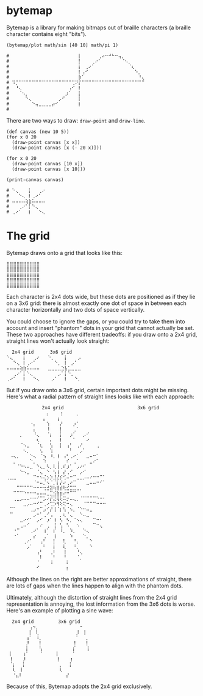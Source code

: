 # bytemap

Bytemap is a library for making bitmaps out of braille characters (a braille character contains eight "bits").

```janet
(bytemap/plot math/sin [40 10] math/pi 1)

# ⠀⠀⠀⠀⠀⠀⠀⠀⠀⠀⠀⠀⠀⠀⠀⠀⠀⠀⠀⠀⡇⠀⠀⠀⠀⠀⢀⠴⠒⠚⠓⠒⢤⡀⠀⠀⠀⠀⠀⠀
# ⠀⠀⠀⠀⠀⠀⠀⠀⠀⠀⠀⠀⠀⠀⠀⠀⠀⠀⠀⠀⡇⠀⠀⠀⢀⠔⠁⠀⠀⠀⠀⠀⠀⠈⠢⡀⠀⠀⠀⠀
# ⠀⠀⠀⠀⠀⠀⠀⠀⠀⠀⠀⠀⠀⠀⠀⠀⠀⠀⠀⠀⡇⠀⢀⠔⠁⠀⠀⠀⠀⠀⠀⠀⠀⠀⠀⠈⢆⠀⠀⠀
# ⠀⠀⠀⠀⠀⠀⠀⠀⠀⠀⠀⠀⠀⠀⠀⠀⠀⠀⠀⠀⡇⢠⠊⠀⠀⠀⠀⠀⠀⠀⠀⠀⠀⠀⠀⠀⠀⠱⡀⠀
# ⠀⠀⠀⠀⠀⠀⠀⠀⠀⠀⠀⠀⠀⠀⠀⠀⠀⠀⠀⠀⡷⠁⠀⠀⠀⠀⠀⠀⠀⠀⠀⠀⠀⠀⠀⠀⠀⠀⠘⢄
# ⠹⡉⠉⠉⠉⠉⠉⠉⠉⠉⠉⠉⠉⠉⠉⠉⠉⠉⢉⠝⡏⠉⠉⠉⠉⠉⠉⠉⠉⠉⠉⠉⠉⠉⠉⠉⠉⠉⠉⠉
# ⠀⠘⢄⠀⠀⠀⠀⠀⠀⠀⠀⠀⠀⠀⠀⠀⠀⢠⠊⠀⡇⠀⠀⠀⠀⠀⠀⠀⠀⠀⠀⠀⠀⠀⠀⠀⠀⠀⠀⠀
# ⠀⠀⠈⠢⡀⠀⠀⠀⠀⠀⠀⠀⠀⠀⠀⠀⡰⠁⠀⠀⡇⠀⠀⠀⠀⠀⠀⠀⠀⠀⠀⠀⠀⠀⠀⠀⠀⠀⠀⠀
# ⠀⠀⠀⠀⠑⢄⠀⠀⠀⠀⠀⠀⠀⠀⡠⠊⠀⠀⠀⠀⡇⠀⠀⠀⠀⠀⠀⠀⠀⠀⠀⠀⠀⠀⠀⠀⠀⠀⠀⠀
# ⠀⠀⠀⠀⠀⠀⠑⢤⣀⣀⣀⣀⡴⠊⠀⠀⠀⠀⠀⠀⡇⠀⠀⠀⠀⠀⠀⠀⠀⠀⠀⠀⠀⠀⠀⠀⠀⠀⠀⠀
# 
```

There are two ways to draw: `draw-point` and `draw-line`.

```janet
(def canvas (new 10 5))
(for x 0 20
  (draw-point canvas [x x])
  (draw-point canvas [x (- 20 x)]))

(for x 0 20
  (draw-point canvas [10 x])
  (draw-point canvas [x 10]))

(print-canvas canvas)

# ⠑⢄⠀⠀⠀⡇⠀⠀⢀⠔
# ⠀⠀⠑⢄⠀⡇⢀⠔⠁⠀
# ⠤⠤⠤⠤⢵⣷⠥⠤⠤⠤
# ⠀⠀⢀⠔⠁⡇⠑⢄⠀⠀
# ⢀⠔⠁⠀⠀⡇⠀⠀⠑⢄
```

# The grid

Bytemap draws onto a grid that looks like this:

```
⣿⣿⣿⣿⣿⣿⣿⣿⣿⣿
⣿⣿⣿⣿⣿⣿⣿⣿⣿⣿
⣿⣿⣿⣿⣿⣿⣿⣿⣿⣿
⣿⣿⣿⣿⣿⣿⣿⣿⣿⣿
⣿⣿⣿⣿⣿⣿⣿⣿⣿⣿
```

Each character is 2x4 dots wide, but these dots are positioned as if they lie on a 3x6 grid: there is almost exactly one dot of space in between each character horizontally and two dots of space vertically.

You could choose to ignore the gaps, or you could try to take them into account and insert "phantom" dots in your grid that cannot actually be set. These two approaches have different tradeoffs: if you draw onto a 2x4 grid, straight lines won't actually look straight:

```
  2x4 grid      3x6 grid
⠑⢄⠀⠀⠀⡇⠀⠀⢀⠔   ⠑⡀⠀⠀⠀⡇⠀⠀⠀⡠ 
⠀⠀⠑⢄⠀⡇⢀⠔⠁⠀   ⠀⠀⠑⡀⠀⡇⠀⡠⠁⠀ 
⠤⠤⠤⠤⢵⣷⠥⠤⠤⠤   ⣀⣀⣀⣀⣑⣧⣁⣀⣀⣀ 
⠀⠀⢀⠔⠁⡇⠑⢄⠀⠀   ⠀⠀⠀⡠⠁⡇⠑⡀⠀⠀ 
⢀⠔⠁⠀⠀⡇⠀⠀⠑⢄   ⠀⡠⠁⠀⠀⡇⠀⠀⠑⡀ 
```

But if you draw onto a 3x6 grid, certain important dots might be missing. Here's what a radial pattern of straight lines looks like with each approach:

```
             2x4 grid                           3x6 grid
⠀⠀⠀⠀⠀⠀⠀⠀⠀⠀⠀⠀⡄⠀⠀⠀⢰⠀⠀⠀⠀⡀⠀⠀⠀⠀⠀⠀⠀⠀   ⠀⠀⠀⠀⠀⠀⠀⠀⠀⠀⠀⡄⠀⠀⠀⢰⠀⠀⠀⠀⠀⠀⠀⠀⠀⠀⠀⠀⠀ 
⠀⠀⠀⠀⠀⠀⠀⠐⡄⠀⠀⠀⢱⠀⠀⠀⡜⠀⠀⠀⡰⠁⠀⠀⠀⠀⠀⠀⠀⠀  ⠀⠀⠀⠀⠀⠀⠀⠀⡄⠀⠀⠀⠸⠀⠀⠀⡇⠀⠀⠀⢀⠁⠀⠀⠀⠀⠀⠀⠀⠀ 
⠀⠀⠀⠀⡀⠀⠀⠀⠘⢄⠀⠀⠈⡆⠀⠀⡇⠀⠀⡰⠁⠀⠀⡠⠊⠀⠀⠀⠀⠀  ⠀⠀⠀⠀⠀⠀⠀⠀⠀⢆⠀⠀⠀⡄⠀⠀⡇⠀⠀⠀⠁⠀⠀⠀⠔⠀⠀⠀⠀⠀ 
⠀⠀⠀⠀⠈⠢⣀⠀⠀⠈⢆⠀⠀⢣⠀⠀⡇⠀⢠⠃⠀⢀⠜⠀⠀⠀⠀⢀⠀⠀  ⠀⠀⠀⠀⠀⠢⡀⠀⠀⠀⢢⠀⠀⢱⠀⠀⠀⠀⠀⠃⠀⠀⡠⠁⠀⠀⠀⠀⠀⠀ 
⠀⠠⢄⡀⠀⠀⠀⠑⢄⠀⠈⢢⠀⠸⡀⢸⠀⢠⠃⢀⠔⠁⠀⠀⣀⠤⠒⠁⠀⠀  ⠀⠀⡀⠀⠀⠀⠀⠑⡀⠀⠀⠱⠀⠀⠀⢠⠀⠀⠎⠀⢀⠁⠀⠀⠀⣀⠔⠁⠀⠀ 
⠀⠀⠀⠈⠑⠢⠤⣀⠀⠑⢄⡀⠣⡀⢇⢸⢀⠎⡰⠁⠀⡠⠔⠊⠀⠀⠀⠀⠀⠀  ⠀⠀⠀⠀⠑⠢⣀⠀⠀⠈⢄⠀⠑⠀⢣⢸⠀⡜⢀⠊⠀⠀⡠⠊⠀⠀⠀⠀⠀⠀ 
⢀⣀⣀⠀⠀⠀⠀⠀⠉⠒⠢⢌⡢⡱⣸⣜⡮⢊⠤⠒⠉⣀⣀⡠⠤⠔⠒⠒⠉⠁  ⠀⠀⠀⠀⠀⠀⠀⠀⠈⠒⠤⡈⠢⠈⡈⡇⡜⠔⢀⠔⠉⠀⠀⠀⣀⠤⠤⠒⠊⠁ 
⠀⠀⠀⠉⠉⠉⠉⠉⠒⠒⠒⢒⣚⣽⢷⣿⣾⢗⣊⣉⣉⣀⡀⠀⠀⠀⠀⠀⠀⠀  ⠀⠀⠉⠉⠉⠑⠒⠒⠒⠤⠤⠤⣀⣉⣪⣷⣶⠔⠒⠉⠉⠀⠀⠀⠀⠀⠀⠀⠀⠀ 
⠀⠀⢀⣀⡠⠤⠤⠒⠒⠊⠉⡡⠔⡞⣝⢿⢗⠭⡒⠤⢄⡀⠈⠉⠉⠉⠉⠑⠒⠂  ⠀⠀⠀⠀⠀⣀⡠⠤⠒⠊⠉⢀⠔⢉⡱⢻⢕⢍⠒⢄⠀⠀⠀⠈⠉⠉⠉⠒⠒⠒ 
⠀⠉⠁⠀⠀⠀⠀⢀⡠⠒⠉⡠⠊⡜⢸⠈⡆⢣⠈⠢⡀⠈⠑⠒⠤⣀⠀⠀⠀⠀  ⠀⠉⠀⠀⠀⠀⠀⠀⡠⠒⠁⢀⠊⢠⠀⠀⡀⢆⠈⢄⠀⠀⠑⠤⣀⠀⠀⠀⠀⠀ 
⠀⠀⠀⠀⣀⠔⠊⠁⠀⡠⠊⠀⡰⠁⢸⠀⢣⠀⠣⡀⠈⠢⢄⠀⠀⠀⠉⠒⠂⠀  ⠀⠀⠀⠀⢀⠤⠊⠀⠀⠀⠔⠀⢀⠀⢸⠀⢣⠀⠣⠀⠀⠢⠀⠀⠀⠀⠉⠒⢄⠀ 
⠀⠀⠐⠉⠀⠀⠀⢀⠔⠁⠀⢰⠁⠀⡎⠀⠸⡀⠀⠱⡀⠀⠀⠑⢄⠀⠀⠀⠀⠀  ⠀⠀⠐⠁⠀⠀⠀⠀⡔⠀⠀⢀⠁⠀⢸⠀⠀⠀⠀⠱⠀⠀⠀⠑⡀⠀⠀⠀⠀⠀ 
⠀⠀⠀⠀⠀⢀⠔⠁⠀⠀⢠⠃⠀⠀⡇⠀⠀⢇⠀⠀⠘⡄⠀⠀⠀⠑⠀⠀⠀⠀  ⠀⠀⠀⠀⠀⠀⡠⠁⠀⠀⠀⠃⠀⠀⡇⠀⠀⢇⠀⠀⠘⡀⠀⠀⠀⠑⠀⠀⠀⠀ 
⠀⠀⠀⠀⠀⠀⠀⠀⠀⢠⠃⠀⠀⢀⠇⠀⠀⢸⠀⠀⠀⠘⢄⠀⠀⠀⠀⠀⠀⠀  ⠀⠀⠀⠀⠀⠀⠀⠀⠀⠀⠇⠀⠀⠀⠃⠀⠀⠘⠀⠀⠀⠈⡀⠀⠀⠀⠀⠀⠀⠀ 
⠀⠀⠀⠀⠀⠀⠀⠀⠀⠈⠀⠀⠀⠸⠀⠀⠀⠀⠇⠀⠀⠀⠀⠀⠀⠀⠀⠀⠀⠀  ⠀⠀⠀⠀⠀⠀⠀⠀⠀⠊⠀⠀⠀⠀⠀⠀⠀⠀⡆⠀⠀⠀⠀⠀⠀⠀⠀⠀⠀⠀  
```

Although the lines on the right are better approximations of straight, there are lots of gaps when the lines happen to align with the phantom dots.

Ultimately, although the distortion of straight lines from the 2x4 grid representation is annoying, the lost information from the 3x6 dots is worse. Here's an example of plotting a sine wave:

```
  2x4 grid         3x6 grid
 ⠀⠀⠀⠀⠀⠀⢠⠲⡀⠀     ⠀⠀⠀⠀⠀⠀⠀⠒⠀⠀ 
 ⠀⠀⠀⠀⠀⠀⡇⠀⢇⠀     ⠀⠀⠀⠀⠀⠀⡸⠀⢸⠀ 
 ⠀⠀⠀⠀⠀⢰⠁⠀⠸⡀     ⠀⠀⠀⠀⠀⠀⠁⠀⠀⡀ 
 ⠀⠀⠀⠀⠀⡸⠀⠀⠀⡇     ⠀⠀⠀⠀⠀⢸⠀⠀⠀⡇ 
 ⠀⠀⠀⠀⠀⡇⠀⠀⠀⢣     ⠀⠀⠀⠀⠀⡎⠀⠀⠀⢸ 
 ⡇⠀⠀⠀⢰⠁⠀⠀⠀⠈     ⡇⠀⠀⠀⠀⠁⠀⠀⠀⠀ 
 ⢸⠀⠀⠀⡸⠀⠀⠀⠀⠀     ⢸⠀⠀⠀⢰⠀⠀⠀⠀⠀ 
 ⠈⡆⠀⠀⡇⠀⠀⠀⠀⠀     ⠀⡀⠀⠀⡇⠀⠀⠀⠀⠀ 
 ⠀⢇⠀⢸⠀⠀⠀⠀⠀⠀     ⠀⢇⠀⠀⠀⠀⠀⠀⠀⠀ 
 ⠀⠘⣄⠇⠀⠀⠀⠀⠀⠀     ⠀⠀⠀⡜⠀⠀⠀⠀⠀⠀ 
```

Because of this, Bytemap adopts the 2x4 grid exclusively.

